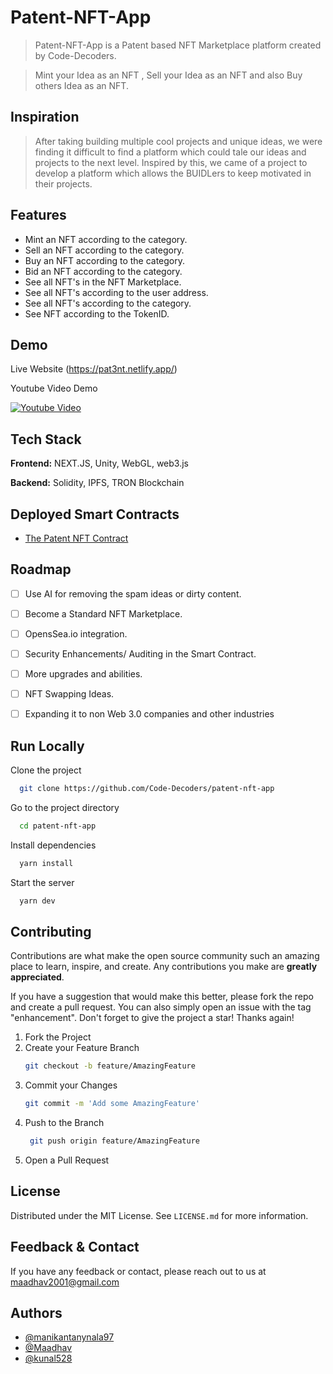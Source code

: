 # Patent-NFT-App

> Patent-NFT-App is a Patent based NFT Marketplace platform created by Code-Decoders.

> Mint your Idea as an NFT , Sell your Idea as an NFT and also Buy others Idea as an NFT. 

## Inspiration
> After taking building multiple cool projects and unique ideas, we were finding it difficult to find a platform which could tale our ideas and projects to the next level. Inspired by this, we came of a project to develop a platform which allows the BUIDLers to keep motivated in their projects.
 
## Features

- Mint an NFT according to the category.
- Sell an NFT according to the category.
- Buy an NFT according to the category.
- Bid an NFT according to the category.
- See all NFT's in the NFT Marketplace.
- See all NFT's according to the user address.
- See all NFT's according to the category.
- See NFT according to the TokenID.

## Demo

Live Website (https://pat3nt.netlify.app/)

Youtube Video Demo

[![Youtube Video](https://img.youtube.com/vi/KYnxJ5afecY/sddefault.jpg)](https://youtu.be/KYnxJ5afecY)

## Tech Stack

**Frontend:** NEXT.JS, Unity, WebGL, web3.js

**Backend:** Solidity, IPFS, TRON Blockchain

## Deployed Smart Contracts

- [The Patent NFT Contract](https://shasta.tronscan.org/#/contract/TJU6x2uk4ubGPNdU2boUndCi1VehQYiLdU/code)

## Roadmap

- [ ]  Use AI for removing the spam ideas or dirty content.   
- [ ]  Become a Standard NFT Marketplace.
- [ ]  OpensSea.io integration.
- [ ]  Security Enhancements/ Auditing in the Smart Contract.
- [ ]  More upgrades and abilities.
- [ ]  NFT Swapping Ideas. 
- [ ]  Expanding it to non Web 3.0 companies and other industries


## Run Locally

Clone the project

```bash
  git clone https://github.com/Code-Decoders/patent-nft-app
```

Go to the project directory

```bash
  cd patent-nft-app
```

Install dependencies

```bash
  yarn install
```

Start the server

```bash
  yarn dev
```


## Contributing

Contributions are what make the open source community such an amazing place to learn, inspire, and create. Any contributions you make are **greatly appreciated**.

If you have a suggestion that would make this better, please fork the repo and create a pull request. You can also simply open an issue with the tag "enhancement".
Don't forget to give the project a star! Thanks again!

1. Fork the Project
2. Create your Feature Branch
   ```sh
   git checkout -b feature/AmazingFeature
   ```
3. Commit your Changes 
    ```sh
    git commit -m 'Add some AmazingFeature'
    ```
4. Push to the Branch 
   ```sh
    git push origin feature/AmazingFeature
    ```
6. Open a Pull Request

## License

Distributed under the MIT License. See `LICENSE.md` for more information.
    
## Feedback & Contact

If you have any feedback or contact, please reach out to us at maadhav2001@gmail.com


## Authors
- [@manikantanynala97](https://github.com/manikantanynala97)
- [@Maadhav](https://www.github.com/Maadhav)
- [@kunal528](https://www.github.com/kunal528)
